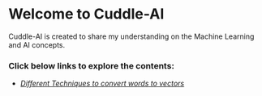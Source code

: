 # Welcome to Cuddle-AI
Cuddle-AI is created to share my understanding on the Machine Learning and AI concepts.

### Click below links to explore the contents:
* *[Different Techniques to convert words to vectors](\2021\04\03\techniques-to-convert-words-to-vectors)*